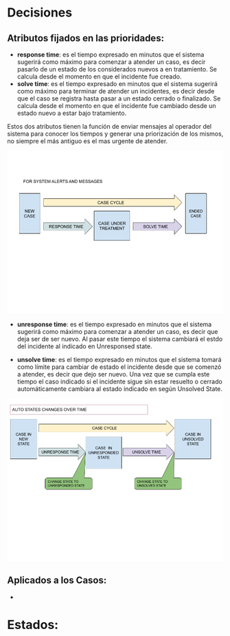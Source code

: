 # Decisiones

## Atributos fijados en las prioridades:

* **response time**: es el tiempo expresado en minutos que el sistema sugerirá como máximo para comenzar a atender un caso, es decir pasarlo de un estado de los considerados nuevos a en tratamiento. Se calcula desde el momento en que el incidente fue creado.
* **solve time**: es el tiempo expresado en minutos que el sistema sugerirá como máximo para terminar de atender un incidentes, es decir desde que el caso se registra hasta pasar a un estado cerrado o finalizado. Se calcula desde el momento en que el incidente fue cambiado desde un estado nuevo a estar bajo tratamiento.

Estos dos atributos tienen la función de enviar mensajes al operador del sistema para conocer los tiempos y generar una priorización de los mismos, no siempre el más antiguo es el mas urgente de atender.

![image](images/state-alerts.png)

* **unresponse time**: es el tiempo expresado en minutos que el sistema sugerirá como máximo para comenzar a atender un caso, es decir que deja ser de ser nuevo. Al pasar este tiempo el sistema cambiará el estdo del incidente al indicado en Unresponsed state.

* **unsolve time**: es el tiempo expresado en minutos que el sistema tomará como límite para cambiar de estado el incidente desde que se comenzó a atender, es decir que dejo ser nuevo. Una vez que se cumpla este tiempo el caso indicado si el incidente sigue sin estar resuelto o cerrado automáticamente cambiara al estado indicado en según Unsolved State.


![image](images/states-changes.png)

## Aplicados a los Casos:

* 





# Estados: